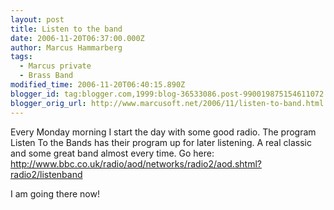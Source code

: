 ```yaml
---
layout: post
title: Listen to the band
date: 2006-11-20T06:37:00.000Z
author: Marcus Hammarberg
tags:
  - Marcus private
  - Brass Band
modified_time: 2006-11-20T06:40:15.890Z
blogger_id: tag:blogger.com,1999:blog-36533086.post-990019875154611072
blogger_orig_url: http://www.marcusoft.net/2006/11/listen-to-band.html
---
```


Every Monday morning I start the day with some good radio. The
program Listen To the Bands has their program up for later listening. A
real classic and some great band almost every time. Go here:
<http://www.bbc.co.uk/radio/aod/networks/radio2/aod.shtml?radio2/listenband>

I am going there now!
